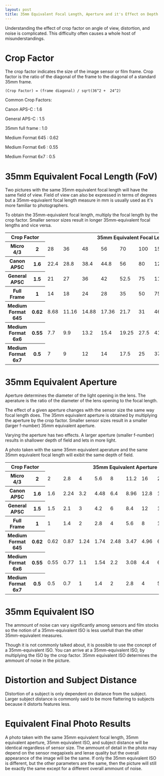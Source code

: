 ```yaml
---
layout: post
title: 35mm Equivalent Focal Length, Aperture and it's Effect on Depth of Field, Distortion, etc.
---
```


Understanding the effect of crop factor on angle of view, distortion, and noise is complicated.
This difficulty often causes a whole host of misunderstandings.

Crop Factor
===========
The crop factor indicates the size of the image sensor or film frame. Crop factor is the ratio of the diagonal of the frame to the diagonal of a standard 35mm frame.

```
(Crop Factor) = (frame diagonal) / sqrt(36^2 +  24^2)
```

Common Crop Factors:

Canon APS-C
:   1.6

General APS-C 
:   1.5

35mm full frame
:   1.0

Medium Format 645
:   0.62

Medium Format 6x6
:   0.55

Medium Format 6x7
:   0.5

35mm Equivalent Focal Length (FoV)
==================================
Two pictures with the same 35mm equivalent focal length will have the same field of view. Field of view can also be expressed in terms of degrees but a 35mm-equivalent focal length measure in mm is usually used as it's more familiar to photographers.

To obtain the 35mm-equivalent focal length, multiply the focal length by the crop factor. Smaller sensor sizes result in longer 35mm-equivalent focal lengths and vice versa.

<table>
<tr><th colspan="2">Crop Factor</th><th colspan="10">35mm Equivalent Focal Length</th></tr>
<tr><th>Micro 4/3</th><th>2</th><td>28</td><td>36</td><td>48</td><td>56</td><td>70</td><td>100</td><td>150</td><td>170</td><td>270</td><td>400</td></tr>
<tr><th>Canon APSC</th><th>1.6</th><td>22.4</td><td>28.8</td><td>38.4</td><td>44.8</td><td>56</td><td>80</td><td>120</td><td>136</td><td>216</td><td>320</td></tr>
<tr><th>General APSC</th><th>1.5</th><td>21</td><td>27</td><td>36</td><td>42</td><td>52.5</td><td>75</td><td>112.5</td><td>127.5</td><td>202.5</td><td>300</td></tr>
<tr><th>Full Frame</th><th>1</th><td>14</td><td>18</td><td>24</td><td>28</td><td>35</td><td>50</td><td>75</td><td>85</td><td>135</td><td>200</td></tr>
<tr><th>Medium Format 645</th><th>0.62</th><td>8.68</td><td>11.16</td><td>14.88</td><td>17.36</td><td>21.7</td><td>31</td><td>46.5</td><td>52.7</td><td>83.7</td><td>124</td></tr>
<tr><th>Medium Format 6x6</th><th>0.55</th><td>7.7</td><td>9.9</td><td>13.2</td><td>15.4</td><td>19.25</td><td>27.5</td><td>41.25</td><td>46.75</td><td>74.25</td><td>110</td></tr>
<tr><th>Medium Format 6x7</th><th>0.5</th><td>7</td><td>9</td><td>12</td><td>14</td><td>17.5</td><td>25</td><td>37.5</td><td>42.5</td><td>67.5</td><td>100</td></tr>
</table>

35mm Equivalent Aperture
========================
Aperture determines the diameter of the light opening in the lens. The aperature is the ratio of the diameter of the lens opening to the focal length.

The effect of a given aperture changes with the sensor size the same way focal length does. The 35mm equivalent aperture is obtained by multiplying the aperture by the crop factor. Smaller sensor sizes result in a smaller (larger f-number) 35mm equivalent aperture.

Varying the aperture has two effects. A larger aperture (smaller f-number) results in shallower depth of field and lets in more light.

A photo taken with the same 35mm equivalent aperature and the same 35mm equivalent focal length will exibit the same depth of field. 

<table>
<tr><th colspan="2">Crop Factor</th><th colspan="10">35mm Equivalent Aperture</th></tr>
<tr><th>Micro 4/3        </th><th>2   </th><td>2</td><td>2.8</td><td>4</td><td>5.6</td><td>8</td><td>11.2</td><td>16</td><td>22</td><td>32</td><td>44</td></tr>
<tr><th>Canon APSC       </th><th>1.6 </th><td>1.6</td><td>2.24</td><td>3.2</td><td>4.48</td><td>6.4</td><td>8.96</td><td>12.8</td><td>17.6</td><td>25.6</td><td>35.2</td></tr>
<tr><th>General APSC     </th><th>1.5 </th><td>1.5</td><td>2.1</td><td>3</td><td>4.2</td><td>6</td><td>8.4</td><td>12</td><td>16.5</td><td>24</td><td>33</td></tr>
<tr><th>Full Frame       </th><th>1   </th><td>1</td><td>1.4</td><td>2</td><td>2.8</td><td>4</td><td>5.6</td><td>8</td><td>11</td><td>16</td><td>22</td></tr>
<tr><th>Medium Format 645</th><th>0.62</th><td>0.62</td><td>0.87</td><td>1.24</td><td>1.74</td><td>2.48</td><td>3.47</td><td>4.96</td><td>6.82</td><td>9.92</td><td>13.64</td></tr>
<tr><th>Medium Format 6x6</th><th>0.55</th><td>0.55</td><td>0.77</td><td>1.1</td><td>1.54</td><td>2.2</td><td>3.08</td><td>4.4</td><td>6.05</td><td>8.8</td><td>12.1</td></tr>
<tr><th>Medium Format 6x7</th><th>0.5 </th><td>0.5</td><td>0.7</td><td>1</td><td>1.4</td><td>2</td><td>2.8</td><td>4</td><td>5.5</td><td>8</td><td>11</td></tr>
</table>

35mm Equivalent ISO
=================== 
The ammount of noise can vary significantly among sensors and film stocks so the notion of a 35mm-equivalent ISO is less usefull than the other 35mm-equivalent measures.

Though it is not commonly talked about, it is possible to use the concept of a 35mm-equivalent ISO. You can arrive at a 35mm-equivalent ISO, by multiplying the ISO by the crop factor. 35mm equivalent ISO determines the ammount of noise in the picture.

Distortion and Subject Distance
===============================
Distortion of a subject is only dependent on distance from the subject. Larger subject distance is commonly said to be more flattering to subjects because it distorts features less.

Equivalent Final Photo Results
==============================
A photo taken with the same 35mm equivalent focal length, 35mm equivalent aperture, 35mm equivalent ISO, and subject distance will be identical regardless of sensor size. The ammount of detail in the photo may depend on the sensor megapixels and lense quality but the overall appearance of the image will be the same. If only the 35mm equivalent ISO is different, but the other parameters are the same, then the picture will still be exactly the same except for a different overall ammount of noise.
